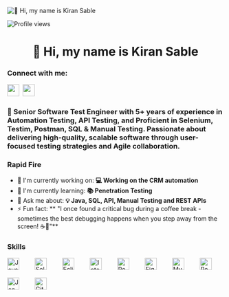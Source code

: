 ![👋 Hi, my name is Kiran Sable](https://www.codecademy.com/resources/blog/wp-content/uploads/2022/12/What-is-collaborative-coding--1.png)

![Profile views](https://komarev.com/ghpvc/?username=Kiransable&label=Profile%20views&color=0e75b6&style=flat)

<div id="toc">
  <ul align="center" style="list-style: none">
    <summary>
      <h1>
        👋 Hi, my name is Kiran Sable
      </h1>
    </summary>
  </ul>
</div>

**<h3 align="left">Connect with me:</h3>** 
<p align="left"><a href="https://www.linkedin.com/in/https://www.linkedin.com/in/kiran-sable/" target="_blank"><img src="https://img.shields.io/badge/LinkedIn-0077B5?style=for-the-badge&logo=linkedin&logoColor=white" height="28" style="margin-right: 4px"></a> <a href="https://github.com/https://github.com/KiranSableQA" target="_blank"><img src="https://img.shields.io/badge/GitHub-100000?style=for-the-badge&logo=github&logoColor=white" height="28" style="margin-right: 4px"></a></p>

 **<h3 align="left">🚀 Senior Software Test Engineer with 5+ years of experience in Automation Testing, API Testing, and  Proficient in Selenium, Testim, Postman, SQL & Manual Testing. Passionate about delivering high-quality, scalable software through user-focused testing strategies and Agile collaboration.</h3>**

**<h3 align="left">Rapid Fire</h3>**

- 💼 I'm currently working on: **💻 Working on the CRM automation**
- 🌱 I'm currently learning: **📚 Penetration Testing**
- 💬 Ask me about: **💡 Java, SQL, API, Manual Testing and REST APIs**
- ⚡ Fun fact: ** "I once found a critical bug during a coffee break - sometimes the best debugging happens when you step away from the screen! ☕🐛"**

 **<h3 align="left">Skills</h3>**

<div style="display: flex; flex-wrap: wrap; gap: 18px; justify-content: left;"><img src="https://skillicons.dev/icons?i=java" height="28" alt="Java" style="margin-right: 18px"> <img src="https://skillicons.dev/icons?i=selenium" height="28" alt="Selenium" style="margin-right: 18px"> <img src="https://skillicons.dev/icons?i=eclipse" height="28" alt="Eclipse" style="margin-right: 18px"> <img src="https://skillicons.dev/icons?i=idea" height="28" alt="Intellij" style="margin-right: 18px"> <img src="https://skillicons.dev/icons?i=postman" height="28" alt="Postman" style="margin-right: 18px"> <img src="https://skillicons.dev/icons?i=figma" height="28" alt="Figma" style="margin-right: 18px"> <img src="https://skillicons.dev/icons?i=mysql" height="28" alt="MySQL" style="margin-right: 18px"> <img src="https://skillicons.dev/icons?i=postgresql" height="28" alt="PostgreSQL" style="margin-right: 18px"> <img src="https://skillicons.dev/icons?i=jenkins" height="28" alt="Jenkins" style="margin-right: 18px"> <img src="https://skillicons.dev/icons?i=gitlab" height="28" alt="GitLab CI" style="margin-right: 18px"></div>

